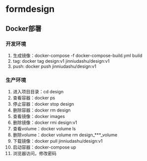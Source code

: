 # formdesign
## Docker部署
### 开发环境
1. 生成镜像：docker-compose -f docker-compose-build.yml build
2. tag: docker tag design:v1 jinniudashu/design:v1
3. push: docker push jinniudashu/design:v1
### 生产环境
1. 进入项目目录：cd design
2. 查看容器：docker ps
3. 停止容器：docker stop design
4. 删除容器：docker rm design
5. 查看镜像：docker images
6. 删除镜像：docker rmi design:v1
7. 查看volume：docker volume ls
8. 删除volume：docker volume rm design_***_volume
9. 下载镜像：docker pull jinniudashu/design:v1
10. 启动容器：docker-compose up
11. 浏览器访问，修改密码